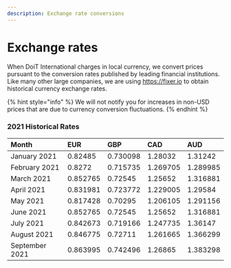 ```yaml
---
description: Exchange rate conversions
---
```


# Exchange rates

When DoiT International charges in local currency, we convert prices pursuant to the conversion rates published by leading financial institutions. Like many other large companies, we are using https://fixer.io to obtain historical currency exchange rates.

{% hint style="info" %}
We will not notify you for increases in non-USD prices that are due to currency conversion fluctuations.
{% endhint %}

### 2021 Historical  Rates

| Month | EUR | GBP | CAD | AUD |
| :--- | :--- | :--- | :--- | :--- |
| January 2021 | 0.82485 | 0.730098 | 1.28032 | 1.31242 |
| February 2021 | 0.8272 | 0.715735 | 1.269705 | 1.289985 |
| March 2021 | 0.852765 | 0.72545 | 1.25652 | 1.316881 |
| April 2021 | 0.831981 | 0.723772 | 1.229005 | 1.29584 |
| May 2021 | 0.817428 | 0.70295 | 1.206105 | 1.291156 |
| June 2021 | 0.852765 | 0.72545 | 1.25652 | 1.316881 |
| July 2021 | 0.842673 | 0.719166 | 1.247735 | 1.36147 |
| August 2021 | 0.846775 | 0.72711 | 1.261665 | 1.366299 |
| September 2021 | 0.863995 | 0.742496 | 1.26865 | 1.383298 |



